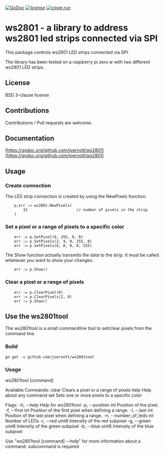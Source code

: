 [![GoDoc](https://godoc.org/github.com/joernott/ws2801?status.svg)](https://godoc.org/github.com/joernott/ws2801) [![license](https://img.shields.io/badge/license-BSD%203--clause-blue.svg)](https://github.com/joernott/ws2801/LICENSE) [![cover.run](https://cover.run/go/github.com/joernott/ws2801.svg?style=flat&tag=golang-1.13)](https://cover.run/go?tag=golang-1.13&repo=github.com%2Fjoernott%2Fws2801)
# ws2801 - a library to address ws2801 led strips connected via SPI

This package controls ws2801 LED strips connected via SPI.

The library has been tested on a raspberry pi zero w with two different ws2801
LED strips.

## License
BSD 3-clause license

## Contributions
Contributions / Pull requests are welcome. 

## Documentation
[https://godoc.org/github.com/joernott/ws2801](https://godoc.org/github.com/joernott/ws2801)

## Usage

### Create connection
The LED strip connection is created by using the NewPixels function.
```
	p,err := ws2801.NewPixels(
		32						// number of pixels in the strip
	)
```
### Set a pixel or a range of pixels to a specific color
```
	err := p.SetPixel(0, 255, 0, 0)
	err := p.SetPixels(2, 4, 0, 255, 0)
	err := p.SetPixels(6, 8, 0, 0, 255)
```

The Show function actually transmits the data to the strip. It must be called
whenever you want to show your changes:
```
	err := p.Show()
```

### Clear a pixel or a range of pixels
```
	err := p.ClearPixel(0)
	err := p.ClearPixels(2, 8)
	err := p.Show()
```

## Use the ws2801tool
The ws2801tool is a small commandline tool to set/clear pixels from the command
line.

### Build
```
go get -v github.com/joernott/ws2801tool
```

### Usage
ws2801tool [command]

Available Commands:
  clear       Clears a pixel or a range of pixels
  help        Help about any command
  set         Sets one or more pixels to a specific color

Flags:
  -h, --help                 Help for ws2801tool
  -p, --position int         Position of the pixel.
  -f, --first int            Position of the first pixel when defining a range.
  -l, --last int             Position of the last pixel when defining a range.
  -n, --number_of_leds int   Number of LEDs
  -r, --red uint8            Intensity of the red subpixel
  -g, --green uint8          Intensity of the green subpixel
  -b, --blue uint8           Intensity of the blue subpixel

Use "ws2801tool [command] --help" for more information about a command.
subcommand is required
